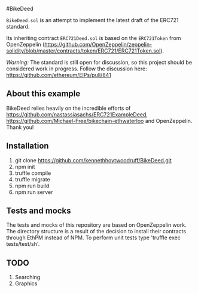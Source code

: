 #BikeDeed

`BikeDeed.sol` is an attempt to implement the latest draft of the ERC721 standard. 

Its inheriting contract `ERC721Deed.sol` is based on the `ERC721Token` from OpenZeppelin (https://github.com/OpenZeppelin/zeppelin-solidity/blob/master/contracts/token/ERC721/ERC721Token.sol). 

*Warning:* The standard is still open for discussion, so this project should be considered work in progress. Follow the discussion here: https://github.com/ethereum/EIPs/pull/841

## About this example

BikeDeed relies heavily on the incredible efforts of https://github.com/nastassiasachs/ERC721ExampleDeed, https://github.com/Michael-Free/bikechain-ethwaterloo and OpenZeppelin.  Thank you!

## Installation
1. git clone https://github.com/kennethhoytwoodruff/BikeDeed.git
2. npm init
3. truffle compile
4. truffle migrate
5. npm run build
6. npm run server

## Tests and mocks

The tests and mocks of this repository are based on OpenZeppelin work. The directory structure is a result of the decision to install their contracts through EthPM instead of NPM.  To perform unit tests type 'truffle exec tests/test/sh'.

## TODO
1. Searching
2. Graphics



